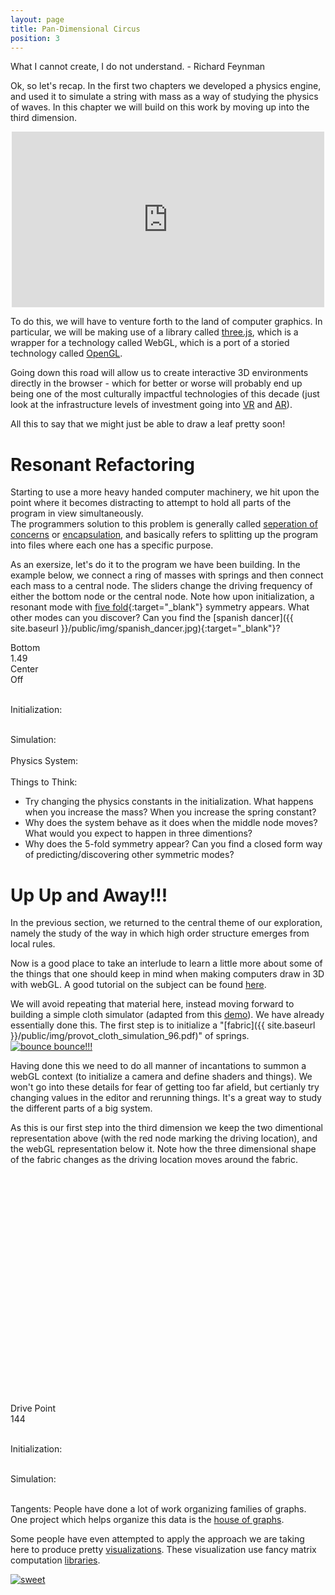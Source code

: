 ```yaml
---
layout: page
title: Pan-Dimensional Circus
position: 3
---
```


<script src="{{ site.baseurl }}/public/js/lib/ace/ace.js" type="text/javascript" charset="utf-8"></script>
<script src="{{ site.baseurl }}/public/js/lib/ace/ext-themelist.js" type="text/javascript" charset="utf-8"></script>

<script src="{{ site.baseurl }}/public/js/lib/jquery.visible.min.js"></script>
<script src="{{ site.baseurl }}/public/js/lib/fool-util.js" type="text/javascript" charset="utf-8"></script>

<script src="{{ site.baseurl }}/public/js/lib/three.min.js"></script> 
<script src="{{ site.baseurl }}/public/js/three_libs/stats.min.js"></script> 
<script src="{{ site.baseurl }}/public/js/lib/OrbitControls.js"></script> 
<script src="{{ site.baseurl }}/public/js/lib/Detector.js"></script> 


<script type="text/javascript" src="{{ site.baseurl }}/public/js/spring-system.js"></script>

<p class="message">
What I cannot create, I do not understand. - Richard Feynman
</p>

Ok, so let's recap.  In the first two chapters we developed a physics engine, and used it to simulate a string with mass as a way of studying the physics of waves.  In this chapter we will build on this work by moving up into the third dimension.  

<div style="margin: 0px auto; text-align: center;">
<iframe src="https://player.vimeo.com/video/103736199" width="500" height="281" frameborder="0" webkitallowfullscreen mozallowfullscreen allowfullscreen></iframe>
</div>

To do this, we will have to venture forth to the land of computer graphics.  In particular, we will be making use of a library called [three.js](http://threejs.org/), which is a wrapper for a technology called WebGL, which is a port of a storied technology called [OpenGL](https://open.gl/drawing).

Going down this road will allow us to create interactive 3D environments directly in the browser - which for better or worse will probably end up being one of the most culturally impactful technologies of this decade (just look at the infrastructure levels of investment going into [VR](https://www.oculus.com/) and [AR](http://www.magicleap.com/#/home)).

All this to say that we might just be able to draw a leaf pretty soon!

# Resonant Refactoring 

Starting to use a more heavy handed computer machinery, we hit upon the point where it becomes distracting to attempt to hold all parts of the program in view simultaneously.  
The programmers solution to this problem is generally called [seperation of concerns](https://en.wikipedia.org/wiki/Separation_of_concerns) or [encapsulation](https://en.wikipedia.org/wiki/Encapsulation_%28computer_programming%29), and basically refers to splitting up the program into files where each one has a specific purpose.

As an exersize, let's do it to the program we have been building. In the example below, we connect a ring of masses with springs and then connect each mass to a central node.  The sliders change the driving frequency of either the bottom node or the central node.  Note how upon initialization, a resonant mode with [five fold](http://www.aps.org/units/dfd/pressroom/gallery/2012/rajchenbach12.cfm){:target="_blank"} symmetry appears.  What other modes can you discover? Can you find the [spanish dancer]({{ site.baseurl }}/public/img/spanish_dancer.jpg){:target="_blank"}?


<script type="text/javascript" src="{{ site.baseurl }}/public/js/circus/circle-init.js"></script>
<script type="text/javascript" src="{{ site.baseurl }}/public/js/circus/circle-simulate.js"></script>

<div class='content'>
  <canvas id="circle-canvas" height='400' width='700' style='width: 100%;'></canvas>
</div>

<script type="text/javascript"> 
  //circleEx.initialXposition = 2;
  circleInit.reset();

  circleAnimate();

  var animate_circle = true;

  function circleAnimate() {
    requestAnimationFrame( circleAnimate );

    var time = Date.now();

    animate_circle = animate_circle || $('#circle-canvas').visible( true );
    if (animate_circle) {
    	circleSim.simulate(time);
	}
  }
</script>
<div class="slider-label">Bottom</div><div id="circle-yFreq" class="slider"></div><div id="circle-yFreq-text" class="slider-value">1.49</div>

<div class="slider-label">Center</div><div id="circle-xFreq" class="slider"></div><div id="circle-xFreq-text" class="slider-value">Off</div>

<br/>

Initialization: 
<div>
<div id="circleEd-init" class="editor">
</div>
</div>

<br/>
Simulation:
<div>
<div id="circleEd-simulate" class="editor">
</div>
</div>

<br/>
Physics System:
<div>
<div id="circleEd-system" class="editor">
</div>
</div>

<script type="text/javascript">
// from fool-util
initEditor('circleEd-init');
loadContent('circleEd-init', '{{ site.baseurl }}/public/js/circus/circle-init.js', '8');

initEditor('circleEd-simulate');
loadContent('circleEd-simulate', '{{ site.baseurl }}/public/js/circus/circle-simulate.js', '31');

initEditor('circleEd-system');
loadContent('circleEd-system', '{{ site.baseurl }}/public/js/spring-system.js', '102');
</script>

<script type="text/javascript">
  function updateYLabel() {
    var freq = $( "#circle-yFreq" ).slider( "value" );
    if (freq == 0) { 
      $("#circle-yFreq-text").text("Off"); 
    }
    else { 
      $("#circle-yFreq-text").text(freq + ""); 
    }
  }

  function updateYFrequency() {
    var freq = $( "#circle-yFreq" ).slider( "value" );
    circleSim.yFreq = freq;
    if (freq == 0) { 
      $("#circle-yFreq-text").text("Off"); 
    }
    else { 
      $("#circle-yFreq-text").text(freq + ""); 
    }
  }

  function updateXLabel() {
    var freq = $( "#circle-xFreq" ).slider( "value" );
    if (freq == 0) { 
      $("#circle-xFreq-text").text("Off"); 
    }
    else { 
      $("#circle-xFreq-text").text(freq + ""); 
    }
  }

  function updateXFrequency() {
    var freq = $( "#circle-xFreq" ).slider( "value" );
    circleSim.xFreq = freq;
    if (freq == 0) { 
      $("#circle-xFreq-text").text("Off"); 
    }
    else { 
      $("#circle-xFreq-text").text(freq + ""); 
    }
  }

  $(function() {
    $( "#circle-yFreq" ).slider({
      orientation: "horizontal",
      range: "min",
      max: 5,
      step: .01,
      value: 1.49,
      change: updateYFrequency,
      slide: updateYLabel
    });
  });

  $(function() {
    $( "#circle-xFreq" ).slider({
      orientation: "horizontal",
      range: "min",
      max: 5,
      step: .01,
      value: 0,
      change: updateXFrequency,
      slide: updateXLabel
    });
  });

  var updateCircleParams = function() {
    updateYFrequency();
    updateXFrequency();
    circleInit.reset();
    circleSim.system = circleInit.system;
  };

  $( ".circleEd-init.editor-run" ).click(function(){ updateCircleParams(); });
  $( ".circleEd-simulate.editor-run" ).click(function(){     
	  	updateYFrequency();
	    updateXFrequency(); 
	});
  $( ".circleEd-system.editor-run" ).click(function(){ updateCircleParams(); });

</script>
<br/>
Things to Think: 

* Try changing the physics constants in the initialization.  What happens when you increase the mass?  When you increase the spring constant?  
* Why does the system behave as it does when the middle node moves?  What would you expect to happen in three dimentions?
* Why does the 5-fold symmetry appear?  Can you find a closed form way of predicting/discovering other symmetric modes?  

# Up Up and Away!!!

In the previous section, we returned to the central theme of our exploration, namely the study of the way in which high order structure emerges from local rules.  

Now is a good place to take an interlude to learn a little more about some of the things that one should keep in mind when making computers draw in 3D with webGL.  A good tutorial on the subject can be found [here](http://acko.net/files/fullfrontal/fullfrontal/webglmath/online.html). 

We will avoid repeating that material here, instead moving forward to building a simple cloth simulator (adapted from this [demo](http://threejs.org/examples/webgl_animation_cloth.html)).  We have already essentially done this.  The first step is to initialize a "[fabric]({{ site.baseurl }}/public/img/provot_cloth_simulation_96.pdf)" of springs.
<a href="{{ site.baseurl }}/public/img/bouncing carpet2.gif"><img src="{{ site.baseurl }}/public/img/bouncing carpet.gif" alt="bounce bounce!!!"></a>

Having done this we need to do all manner of incantations to summon a webGL context (to initialize a camera and define shaders and things).  We won't go into these details for fear of getting too far afield, but certianly try changing values in the editor and rerunning things.  It's a great way to study the different parts of a big system.  

As this is our first step into the third dimension we keep the two dimentional representation above (with the red node marking the driving location), and the webGL representation below it.  Note how the three dimensional shape of the fabric changes as the driving location moves around the fabric.

<script type="x-shader/x-fragment" id="fragmentShaderDepth">

  uniform sampler2D texture;
  varying vec2 vUV;

  vec4 pack_depth( const in float depth ) {

    const vec4 bit_shift = vec4( 256.0 * 256.0 * 256.0, 256.0 * 256.0, 256.0, 1.0 );
    const vec4 bit_mask  = vec4( 0.0, 1.0 / 256.0, 1.0 / 256.0, 1.0 / 256.0 );
    vec4 res = fract( depth * bit_shift );
    res -= res.xxyz * bit_mask;
    return res;

  }

  void main() {

    vec4 pixel = texture2D( texture, vUV );

    if ( pixel.a < 0.5 ) discard;

    gl_FragData[ 0 ] = pack_depth( gl_FragCoord.z );

  }
</script>

<script type="x-shader/x-vertex" id="vertexShaderDepth">

  varying vec2 vUV;

  void main() {

    vUV = 0.75 * uv;

    vec4 mvPosition = modelViewMatrix * vec4( position, 1.0 );

    gl_Position = projectionMatrix * mvPosition;

  }

</script>

<script type="text/javascript" src="{{ site.baseurl }}/public/js/circus/sheet-init.js"></script>
<script type="text/javascript" src="{{ site.baseurl }}/public/js/circus/sheet-simulate.js"></script>

<div class='content'>
  <canvas id="sheet-canvas" height='400' width='700' style='width: 100%;'></canvas>
</div>

<div class='content'>
  <div id="sheet-gl" style='width: 100%; display:block; height:350px;'></div>
</div>

<style> 
#stats { position: absolute; top:0; left: 0 }
      #stats #fps { background: transparent !important }
      #stats #fps #fpsText { color: #aaa !important }
      #stats #fps #fpsGraph { display: none }

      #sheet-gl { width: 500px; height: 500px;}
</style>

<br/>

<div class="slider-label">Drive Point</div><div id="sheet-drive" class="slider"></div><div id="sheet-drive-text" class="slider-value">144</div>

<br/>

Initialization: 
<div>
<div id="sheetEd-init" class="editor">
</div>
</div>

<br/>
Simulation:
<div>
<div id="sheetEd-simulate" class="editor">
</div>
</div>

<script type="text/javascript">
var sheetThree = initThree('sheet-gl');
var sheetTexturePath = '{{ site.baseurl }}/public/img/textures/';


// in function to work around some editor loading bug.
var startSheetAnimation = function () {
  sheetInit.reset();
  sheetSim.sheetGeometry = sheetInit.sheetGeometry;

  sheetAnimate();

  function sheetAnimate() {
    requestAnimationFrame( sheetAnimate );

    var time = Date.now();

    if ($('#sheet-canvas').visible( true ) || 
        $('#sheet-gl').visible( true )) {
      animate_circle = false;
      sheetSim.simulate(time);
      sheetSim.render();
  }
  }
}
// from fool-util
initEditor('sheetEd-init');
loadContent('sheetEd-init', '{{ site.baseurl }}/public/js/circus/sheet-init.js', '8', startSheetAnimation);

initEditor('sheetEd-simulate');
loadContent('sheetEd-simulate', '{{ site.baseurl }}/public/js/circus/sheet-simulate.js', '23');
</script>

<script type="text/javascript">
// ground

  var groundTexture = THREE.ImageUtils.loadTexture( '{{ site.baseurl }}/public/img/textures/' + "ground3.jpg" );
  groundTexture.wrapS = groundTexture.wrapT = THREE.RepeatWrapping;
  groundTexture.repeat.set( 25, 25 );
  groundTexture.anisotropy = 16;

  var groundMaterial = new THREE.MeshPhongMaterial( { color: 0xffffff, specular: 0x111111, map: groundTexture } );

  var mesh = new THREE.Mesh( new THREE.PlaneBufferGeometry( 20000, 20000 ), groundMaterial );
  mesh.position.y = -300;
  mesh.rotation.x = - Math.PI / 2;
  mesh.receiveShadow = true;
  sheetThree.scene.add( mesh );
</script>

<script type="text/javascript">
  function updateSheetDriveLabel() {
    var point = $( "#sheet-drive" ).slider( "value" );
    $("#sheet-drive-text").text(point + ""); 
  }

  function updateSheetDrivePoint() {
    var point = $( "#sheet-drive" ).slider( "value" );
    sheetSim.drive = point;
    $("#sheet-drive-text").text(point + ""); 
  }

  $(function() {
    $( "#sheet-drive" ).slider({
      orientation: "horizontal",
      range: "min",
      max: 288,
      step: 1,
      value: 144,
      change: updateSheetDrivePoint,
      slide: updateSheetDriveLabel
    });
  });

  var updateSheetParams = function() {
    updateSheetDrivePoint();
    sheetInit.reset();

    sheetSim.system = sheetInit.system;
    sheetSim.sheetGeometry = sheetInit.sheetGeometry;
  };

  $( ".sheetEd-init.editor-run" ).click(function(){ updateSheetParams(); });
  $( ".sheetEd-simulate.editor-run" ).click(function(){ 
    updateSheetDrivePoint(); 
  });

</script>

<br/>
<p class="message">
Tangents:
People have done a lot of work organizing families of graphs.  One project which helps organize this data is the <a href="http://hog.grinvin.org/">house of graphs</a>.

Some people have even attempted to apply the approach we are taking here to produce pretty <a href="http://yifanhu.net/GALLERY/GRAPHS/index.html">visualizations</a>.  These visualization use fancy matrix computation <a href="http://faculty.cse.tamu.edu/davis/matrices.html">libraries</a>.


<a href="http://www.cise.ufl.edu/research/sparse/matrices/Andrianov/fxm4_6.html"><img src="{{ site.baseurl }}/public/img/poppy_fxm4_6.gif" alt="sweet"></a>


</p>


